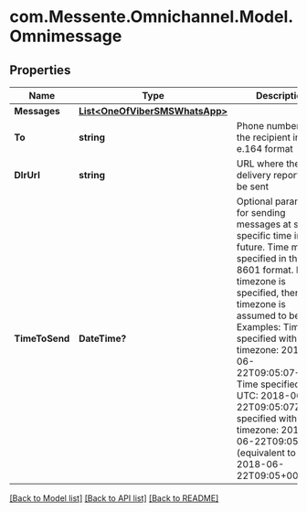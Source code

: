 # com.Messente.Omnichannel.Model.Omnimessage
## Properties

Name | Type | Description | Notes
------------ | ------------- | ------------- | -------------
**Messages** | [**List&lt;OneOfViberSMSWhatsApp&gt;**](OneOfViberSMSWhatsApp.md) |  | 
**To** | **string** | Phone number of the recipient in e.164 format | 
**DlrUrl** | **string** | URL where the delivery report will be sent | [optional] 
**TimeToSend** | **DateTime?** | Optional parameter for sending messages at some specific time in the future. Time must be specified in the 8601 format. If no timezone is specified, then the timezone is assumed to be UTC. Examples: Time specified with timezone: 2018-06-22T09:05:07+00:00 Time specified in UTC: 2018-06-22T09:05:07Z Time specified without timezone: 2018-06-22T09:05 (equivalent to 2018-06-22T09:05+00:00)  | [optional] 

[[Back to Model list]](../README.md#documentation-for-models) [[Back to API list]](../README.md#documentation-for-api-endpoints) [[Back to README]](../README.md)

